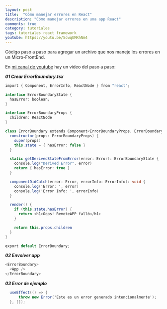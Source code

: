 ```yaml
---
layout: post
title:  "Cómo manejar errores en React"
description: "Cómo manejar errores en una app React"
comments: true
category: tutoriales
tags: tutoriales react framework
youtube: https://youtu.be/ScwqUMKhNm4
---
```

Código paso a paso para agregar un archivo que nos maneje los errores en un Micro-FrontEnd.

En <a target="_blank" href="{{ page.youtube }}">mi canal de youtube</a> hay un video del paso a paso:
 
***01 Crear ErrorBoundary.tsx***
```csharp
import { Component, ErrorInfo, ReactNode } from "react";

interface ErrorBoundaryState {
  hasError: boolean;
}

interface ErrorBoundaryProps {
  children: ReactNode
}

class ErrorBoundary extends Component<ErrorBoundaryProps, ErrorBoundaryState> {
  constructor(props: ErrorBoundaryProps) {
    super(props)
    this.state = { hasError: false }
  }

  static getDerivedStateFromError(error: Error): ErrorBoundaryState {
    console.log("Derived Error", error)
    return { hasError: true }
  }

  componentDidCatch(error: Error, errorInfo: ErrorInfo): void {
    console.log('Error: ', error)
    console.log('Error Info: ', errorInfo)
  }

  render() {
    if (this.state.hasError) {
      return <h1>Oops! RemoteAPP falló</h1>
    }

    return this.props.children
  }
}

export default ErrorBoundary;
```

***02 Envolver app***
```csharp
<ErrorBoundary>
  <App />
</ErrorBoundary>
```

***03 Error de ejemplo***
```csharp
  useEffect(() => {
      throw new Error('Este es un error generado intencionalmente');
  }, []);
```
